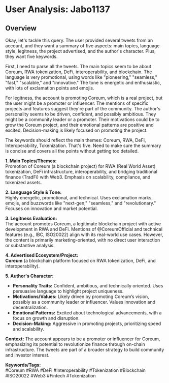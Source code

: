 # User Analysis: Jabo1137

## Overview

<think>
Okay, let's tackle this query. The user provided several tweets from an account, and they want a summary of five aspects: main topics, language style, legitness, the project advertised, and the author's character. Plus, they want five keywords.

First, I need to parse all the tweets. The main topics seem to be about Coreum, RWA tokenization, DeFi, interoperability, and blockchain. The language is very promotional, using words like "pioneering," "seamless," "fast," "scalable," and "innovative." The tone is energetic and enthusiastic, with lots of exclamation points and emojis. 

For legitness, the account is promoting Coreum, which is a real project, but the user might be a promoter or influencer. The mentions of specific projects and features suggest they're part of the community. The author's personality seems to be driven, confident, and possibly ambitious. They might be a community leader or a promoter. Their motivations could be to grow the Coreum project, and their emotional patterns are positive and excited. Decision-making is likely focused on promoting the project.

The keywords should reflect the main themes: Coreum, RWA, DeFi, Interoperability, Tokenization. That's five. Need to make sure the summary is concise and covers all the points without getting too detailed.
</think>

**1. Main Topics/Themes:**  
Promotion of Coreum (a blockchain project) for RWA (Real World Asset) tokenization, DeFi infrastructure, interoperability, and bridging traditional finance (TradFi) with Web3. Emphasis on scalability, compliance, and tokenized assets.  

**2. Language Style & Tone:**  
Highly energetic, promotional, and technical. Uses exclamation marks, emojis, and buzzwords like "next-gen," "seamless," and "revolutionary." Focuses on innovation and market potential.  

**3. Legitness Evaluation:**  
The account promotes Coreum, a legitimate blockchain project with active development in RWA and DeFi. Mentions of @CoreumOfficial and technical features (e.g., IBC, ISO20022) align with its real-world use cases. However, the content is primarily marketing-oriented, with no direct user interaction or substantive analysis.  

**4. Advertised Ecosystem/Project:**  
**Coreum** (a blockchain platform focused on RWA tokenization, DeFi, and interoperability).  

**5. Author's Character:**  
- **Personality Traits:** Confident, ambitious, and technically oriented. Uses persuasive language to highlight project uniqueness.  
- **Motivations/Values:** Likely driven by promoting Coreum’s vision, possibly as a community leader or influencer. Values innovation and decentralization.  
- **Emotional Patterns:** Excited about technological advancements, with a focus on growth and disruption.  
- **Decision-Making:** Aggressive in promoting projects, prioritizing speed and scalability.  

**Context:** The account appears to be a promoter or influencer for Coreum, emphasizing its potential to revolutionize finance through on-chain infrastructure. The tweets are part of a broader strategy to build community and investor interest.  

**Keywords/Tags:**  
#Coreum #RWA #DeFi #Interoperability #Tokenization #Blockchain #ISO20022 #Web3 #Fintech #Tokenization